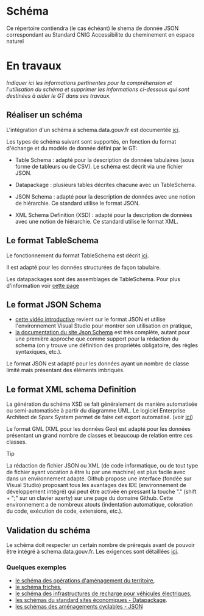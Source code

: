 # Schéma

Ce répertoire contiendra (le cas échéant) le shema de donnée JSON correspondant au Standard CNIG Accessibilite du cheminement en espace naturel


# En travaux

_Indiquer ici les informations pertinentes pour la compréhension et l'utilisation du schéma et supprimer les informations ci-dessous qui sont destinées à aider le GT dans ses travaux._

## Réaliser un schéma

L'intégration d'un schéma à schema.data.gouv.fr est documentée [ici](https://guides.data.gouv.fr/guides-open-data/guide-qualite/maitriser-les-schemas-de-donnees/integrer-un-schema-de-donnees-a-schema.data.gouv.fr).

Les types de schéma suivant sont supportés, en fonction du format d'échange et du modèle de donnée défini par le GT:

* Table Schema : adapté pour la description de données tabulaires (sous forme de tableurs ou de CSV). Le schéma est décrit via une fichier JSON.

* Datapackage : plusieurs tables décrites chacune avec un TableSchema.

* JSON Schema : adapté pour la description de données avec une notion de hiérarchie. Ce standard utilise le format JSON.

* XML Schema Definition (XSD) : adapté pour la description de données avec une notion de hiérarchie. Ce standard utilise le format XML.

## Le format TableSchema

Le fonctionnement du format TableSchema est décrit [ici](https://guides.data.gouv.fr/guides-open-data/guide-qualite/maitriser-les-schemas-de-donnees/creer-un-schema-de-donnees/focus-construire-un-schema-tableschema).

Il est adapté pour les données structurées de façon tabulaire.

Les datapackages sont des assemblages de TableSchema. Pour plus d'information voir  [cette page](https://datapackage.org/standard/data-package/)

## Le format JSON Schema

* [cette vidéo introductive](https://youtu.be/gLcr84H2x5Q) revient sur le format JSON et utilise l'environnement Visual Studio pour montrer son utilisation en pratique,
* [la documentation du site Json Schema](https://json-schema.org/learn/getting-started-step-by-step) est très complète, autant pour une première approche que comme support pour la rédaction du schema (on y trouve une définition des propriétés obligatoire, des règles syntaxiques, etc.).

Le format JSON est adapté pour les données ayant un nombre de classe limité mais présentant des éléments imbriqués.

## Le format XML schema Definition

La génération du schéma XSD se fait généralement de manière automatisée ou semi-automatisée à partir du diagramme UML. Le logiciel Enterprise Architect de Sparx System permet de faire cet export automatisé. (voir [ici](https://sparxsystems.com/enterprise_architect_user_guide/17.0/modeling_languages/generate_gml_application_schem.html))

Le format GML (XML pour les données Geo) est adapté pour les données présentant un grand nombre de classes et beaucoup de relation entre ces classes.

> [!TIP]
> La rédaction de fichier JSON ou XML (de code informatique, ou de tout type de fichier ayant vocation à être lu par une machine) est plus facile avec dans un environnement adapté. Github propose une interface (fondée sur Visual Studio) proposant tous les avantages des IDE (environnement de développement intégré) qui peut être activée en pressant la touche "." (shift + ";" sur un clavier azerty) sur une page du domaine Github. Cette environnement a de nombreux atouts (indentation automatique, coloration du code, exécution de code, extensions, etc.).

## Validation du schéma

Le schéma doit respecter un certain nombre de prérequis avant de pouvoir être intégré à schema.data.gouv.fr. Les exigences sont détaillées [ici](https://schema.data.gouv.fr/validation.html).

### Quelques exemples

* [le schéma des opérations d'aménagement du territoire](https://github.com/cnigfr/schema-operations-amenagement/blob/main/schema/operation-amenagement/schema_operation-amenagement.json),
* [le schéma friches](https://github.com/cnigfr/schema-friches/blob/main/schema.json),
* [le schéma des infrastructures de recharge pour véhicules électriques](https://github.com/etalab/schema-irve/blob/master/statique/schema-statique.json),
* [les schémas du standard sites économiques - Datapackage](https://schema.data.gouv.fr/cnigfr/schema-sites-economiques/).
* [les schémas des aménagements cyclables - JSON](https://schema.data.gouv.fr/schemas/etalab/schema-amenagements-cyclables/0.3.5/schema_amenagements_cyclables.json)
